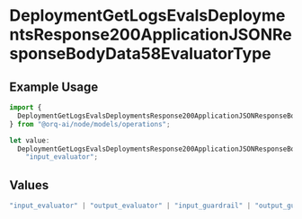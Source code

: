 # DeploymentGetLogsEvalsDeploymentsResponse200ApplicationJSONResponseBodyData58EvaluatorType

## Example Usage

```typescript
import {
  DeploymentGetLogsEvalsDeploymentsResponse200ApplicationJSONResponseBodyData58EvaluatorType,
} from "@orq-ai/node/models/operations";

let value:
  DeploymentGetLogsEvalsDeploymentsResponse200ApplicationJSONResponseBodyData58EvaluatorType =
    "input_evaluator";
```

## Values

```typescript
"input_evaluator" | "output_evaluator" | "input_guardrail" | "output_guardrail"
```